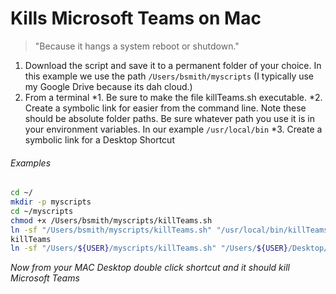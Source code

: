 Kills Microsoft Teams on Mac
======
> "Because it hangs a system reboot or shutdown."

1. Download the script and save it to a permanent folder of your choice. In this example we use the path ```/Users/bsmith/myscripts``` (I typically use my Google Drive because its dah cloud.)
2. From a terminal
  *1. Be sure to make the file killTeams.sh executable.
  *2. Create a symbolic link for easier from the command line. Note these should be absolute folder paths. Be sure whatever path you use it is in your environment variables. In our example ```/usr/local/bin```
  *3. Create a symbolic link for a Desktop Shortcut
###### Examples
``` bash
cd ~/
mkdir -p myscripts
cd ~/myscripts
chmod +x /Users/bsmith/myscripts/killTeams.sh
ln -sf "/Users/bsmith/myscripts/killTeams.sh" "/usr/local/bin/killTeams"
killTeams
ln -sf "/Users/${USER}/myscripts/killTeams.sh" "/Users/${USER}/Desktop/Kill MS Teams"
```
_Now from your MAC Desktop double click shortcut and it should kill Microsoft Teams_
